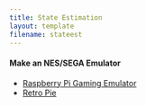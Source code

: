 ```yaml
---
title: State Estimation
layout: template
filename: stateest
--- 
```

#### Make an NES/SEGA Emulator
*   [Raspberry Pi Gaming Emulator](https://www.pcworld.com/article/3190347/how-to-build-a-raspberry-pi-retrogaming-emulation-console.html)
*   [Retro Pie](https://retropie.org.uk/)
